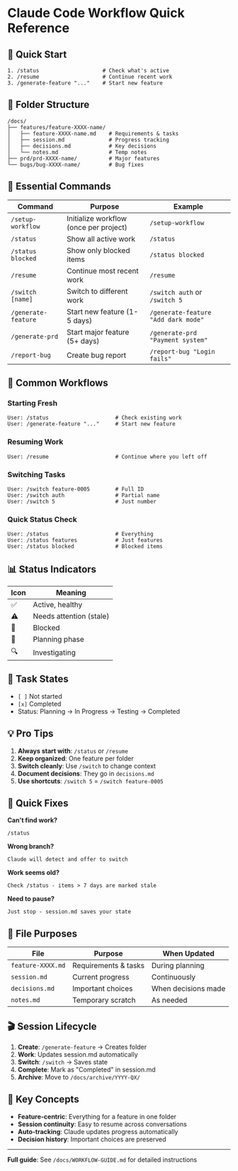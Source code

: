 # Claude Code Workflow Quick Reference

## 🚀 Quick Start
```
1. /status                    # Check what's active
2. /resume                    # Continue recent work
3. /generate-feature "..."    # Start new feature
```

## 📁 Folder Structure
```
/docs/
├── features/feature-XXXX-name/
│   ├── feature-XXXX-name.md    # Requirements & tasks
│   ├── session.md              # Progress tracking
│   ├── decisions.md            # Key decisions
│   └── notes.md                # Temp notes
├── prd/prd-XXXX-name/          # Major features
└── bugs/bug-XXXX-name/         # Bug fixes
```

## 🔧 Essential Commands

| Command | Purpose | Example |
|---------|---------|---------|
| `/setup-workflow` | Initialize workflow (once per project) | `/setup-workflow` |
| `/status` | Show all active work | `/status` |
| `/status blocked` | Show only blocked items | `/status blocked` |
| `/resume` | Continue most recent work | `/resume` |
| `/switch [name]` | Switch to different work | `/switch auth` or `/switch 5` |
| `/generate-feature` | Start new feature (1-5 days) | `/generate-feature "Add dark mode"` |
| `/generate-prd` | Start major feature (5+ days) | `/generate-prd "Payment system"` |
| `/report-bug` | Create bug report | `/report-bug "Login fails"` |

## 🔄 Common Workflows

### Starting Fresh
```
User: /status                     # Check existing work
User: /generate-feature "..."     # Start new feature
```

### Resuming Work
```
User: /resume                     # Continue where you left off
```

### Switching Tasks
```
User: /switch feature-0005        # Full ID
User: /switch auth                # Partial name
User: /switch 5                   # Just number
```

### Quick Status Check
```
User: /status                     # Everything
User: /status features            # Just features
User: /status blocked             # Blocked items
```

## 📊 Status Indicators

| Icon | Meaning |
|------|---------|
| ✅ | Active, healthy |
| ⚠️ | Needs attention (stale) |
| 🚫 | Blocked |
| 📝 | Planning phase |
| 🔍 | Investigating |

## 🎯 Task States

- `[ ]` Not started
- `[x]` Completed
- Status: Planning → In Progress → Testing → Completed

## 💡 Pro Tips

1. **Always start with**: `/status` or `/resume`
2. **Keep organized**: One feature per folder
3. **Switch cleanly**: Use `/switch` to change context
4. **Document decisions**: They go in `decisions.md`
5. **Use shortcuts**: `/switch 5` = `/switch feature-0005`

## 🚨 Quick Fixes

**Can't find work?**
```
/status
```

**Wrong branch?**
```
Claude will detect and offer to switch
```

**Work seems old?**
```
Check /status - items > 7 days are marked stale
```

**Need to pause?**
```
Just stop - session.md saves your state
```

## 📝 File Purposes

| File | Purpose | When Updated |
|------|---------|--------------|
| `feature-XXXX.md` | Requirements & tasks | During planning |
| `session.md` | Current progress | Continuously |
| `decisions.md` | Important choices | When decisions made |
| `notes.md` | Temporary scratch | As needed |

## 🎬 Session Lifecycle

1. **Create**: `/generate-feature` → Creates folder
2. **Work**: Updates session.md automatically
3. **Switch**: `/switch` → Saves state
4. **Complete**: Mark as "Completed" in session.md
5. **Archive**: Move to `/docs/archive/YYYY-QX/`

## 🔑 Key Concepts

- **Feature-centric**: Everything for a feature in one folder
- **Session continuity**: Easy to resume across conversations
- **Auto-tracking**: Claude updates progress automatically
- **Decision history**: Important choices are preserved

---

**Full guide**: See `/docs/WORKFLOW-GUIDE.md` for detailed instructions